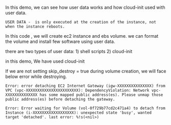 In this demo, we can see how user data works and how cloud-init used with user data.

	USER DATA -  is only executed at the creation of the instance, not when the instance reboots.

In this code , we will create ec2 instance and ebs volume. we can format the volume and install few software using user data.

there are two types of user data:
	1) shell scripts
	2) cloud-init

in this demo, We have used cloud-init

If we are not setting skip_destroy = true during volume creation, we will face below error while destroying.

	Error: error detaching EC2 Internet Gateway (igw-XXXXXXXXXXXXXXX) from VPC (vpc-XXXXXXXXXXXXXXXXXXXXXXX): DependencyViolation: Network vpc-XXXXXXXXXXXXXX has some mapped public address(es). Please unmap those public address(es) before detaching the gateway.

	Error: Error waiting for Volume (vol-0f729b77cd2c471a4) to detach from Instance (i-XXXXXXXXXXXXXXXXXX): unexpected state 'busy', wanted target 'detached'. last error: %!s(<nil>)
